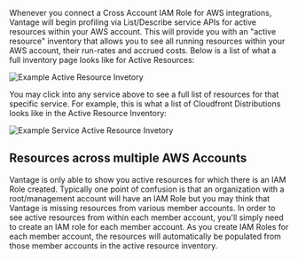 Whenever you connect a Cross Account IAM Role for AWS integrations, Vantage will begin profiling via List/Describe service APIs for active resources within your AWS account. This will provide you with an "active resource" inventory that allows you to see all running resources within your AWS account, their run-rates and accrued costs. Below is a list of what a full inventory page looks like for Active Resources:

![Example Active Resource Invetory](/img/active_resources_inventory.png)

You may click into any service above to see a full list of resources for that specific service. For example, this is what a list of Cloudfront Distributions looks like in the Active Resource Inventory:

![Example Service Active Resource Invetory](/img/active_resources_cf.png)


## Resources across multiple AWS Accounts

Vantage is only able to show you active resources for which there is an IAM Role created. Typically one point of confusion is that an organization with a root/management account will have an IAM Role but you may think that Vantage is missing resources from various member accounts. In order to see active resources from within each member account, you'll simply need to create an IAM role for each member account. As you create IAM Roles for each member account, the resources will automatically be populated from those member accounts in the active resource inventory. 